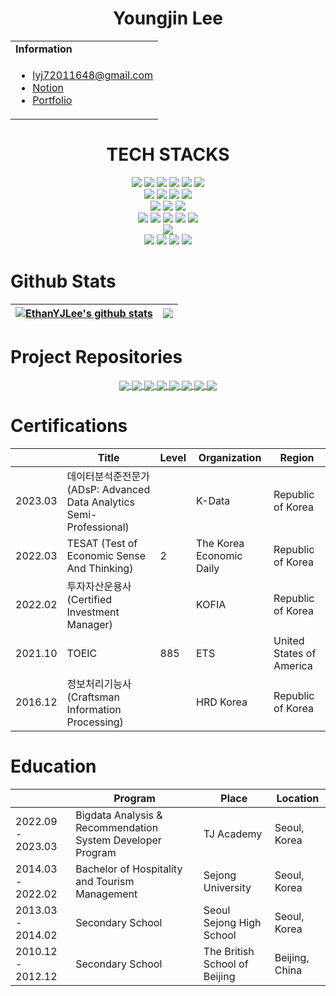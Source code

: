 <h1 align="center">Youngjin Lee</h1>

<table align="center">
  <tbody>
    <tr>
      <td><b>Information</b></td>
<!--       <td width="20%" rowspan="10"> -->
<!--         <img alt="Photo" src="./profile_image.jpg" /> -->
      </td>
    </tr>
    <tr>
      <td>
        <ul>
          <li><a href="mailto:lyj72011648@gmail.com" title="E-mail">lyj72011648@gmail.com</li>
          <li><a href="https://www.notion.so/Home-9e3211a55b694442acbea0113d3cec57" title="Notion">Notion</a></li>
          <li><a href="https://ethanyjlee.github.io/app_data_portfolio.pdf" title="Portfolio">Portfolio</a></li>
        </ul>
      </td>
    </tr>
  </tbody>
</table>
            
<div align=center><h1>TECH STACKS</h1></div>
<div align=center> 
  <img src="https://img.shields.io/badge/java-007396?style=for-the-badge&logo=openjdk&logoColor=white">
  <img src="https://img.shields.io/badge/dart-47A248?style=for-the-badge&logo=dart&logoColor=white">
  <img src="https://img.shields.io/badge/c++-00599C?style=for-the-badge&logo=c%2B%2B&logoColor=white">
  <img src="https://img.shields.io/badge/python-3776AB?style=for-the-badge&logo=python&logoColor=white">
  <img src="https://img.shields.io/badge/r-276DC3?style=for-the-badge&logo=r&logoColor=white">
  <img src="https://img.shields.io/badge/swift-F05138?style=for-the-badge&logo=swift&logoColor=white">
  <br>
  
  <img src="https://img.shields.io/badge/html5-E34F26?style=for-the-badge&logo=html5&logoColor=white"> 
  <img src="https://img.shields.io/badge/css-1572B6?style=for-the-badge&logo=css3&logoColor=white"> 
  <img src="https://img.shields.io/badge/javascript-F7DF1E?style=for-the-badge&logo=javascript&logoColor=black"> 
  <img src="https://img.shields.io/badge/jquery-0769AD?style=for-the-badge&logo=jquery&logoColor=white">
  <br>
  
  <img src="https://img.shields.io/badge/mysql-4479A1?style=for-the-badge&logo=mysql&logoColor=white"> 
  <img src="https://img.shields.io/badge/sqlite-003545?style=for-the-badge&logo=sqlite&logoColor=white"> 
  <img src="https://img.shields.io/badge/firebase-FFCA28?style=for-the-badge&logo=firebase&logoColor=white">
  <br>
  
  <img src="https://img.shields.io/badge/springboot-6DB33F?style=for-the-badge&logo=springboot&logoColor=white"> 
  <img src="https://img.shields.io/badge/flask-000000?style=for-the-badge&logo=flask&logoColor=white">
  <img src="https://img.shields.io/badge/flutter-02569B?style=for-the-badge&logo=flutter&logoColor=white">
  <img src="https://img.shields.io/badge/bootstrap-7952B3?style=for-the-badge&logo=bootstrap&logoColor=white">
  <img src="https://img.shields.io/badge/mybatis-232F3E?style=for-the-badge&logo=mybatis&logoColor=white">
  <br>
 
  <img src="https://img.shields.io/badge/apache tomcat-F8DC75?style=for-the-badge&logo=apachetomcat&logoColor=white">
  <br>
  
  <img src="https://img.shields.io/badge/github-181717?style=for-the-badge&logo=github&logoColor=white">
  <img src="https://img.shields.io/badge/git-F05032?style=for-the-badge&logo=git&logoColor=white">
  <img src="https://img.shields.io/badge/sourcetree-0052CC?style=for-the-badge&logo=sourcetree&logoColor=white">
  <img src="https://img.shields.io/badge/miro-050038?style=for-the-badge&logo=miro&logoColor=white">
  <br>
</div>

<!--
<h1 align="left">Team Projects</h1>
<div align="left">

|| Title | Description | Skills | 
|-----| ------------ | ------------- | ------------- |
| 2023.03 | Semosin | 신발 브랜드, 모델 예측 및 거래 앱 | Flutter, Firestore, Python, Flask, MVVM Pattern |
| 2023.01 | Table Track | 제주도 외식업종 매출액 예측 및 관리 앱 | Flutter, Firestore, Python, Flask |
| 2023.01 | Dr.Oh | 당뇨병, 뇌졸중, 치매 유병률 예측 앱 | R, Flutter, Firestore, MVVM Pattern |
| 2022.11 | Hoping | 캠핑장 공유 서비스 플랫폼 | Spring Boot, MySQL |
| 2022.11 | Hoping | 캠핑장 공유 서비스 플랫폼 | JSP&Servlet, MVC Pattern, MySQL |
| 2022.10 | Noon | 카페 키오스크, 어플, 고객관리시스템 | Java, Swing, MySQL |

</div>
-->

<!-- 
<h1 align="center">Personal Works</h1>

<div align="center">

|| Title | Description | Skills | 
|-----| ------------ | ------------- | ------------- |
| 2022.12 | Scrap Book | 프라이빗 포토 앨범 및 다이어리 작성 어플 | Flutter |

</div> 
-->

# Github Stats
<div align="center">

| <a href=""><img align="center" src="https://github-readme-stats.vercel.app/api?username=EthanYJLee&show_icons=true&include_all_commits=true&theme=github_dark&hide_border=true" alt="EthanYJLee's github stats" /></a> | <a href=""><img align="center" src="https://github-readme-stats.vercel.app/api/top-langs/?username=EthanYJLee&hide=jupyter%20notebook&layout=compact&theme=github_dark&hide_border=true" /></a> |
| ------------- | ------------- |

</div>

# Project Repositories

<div align="center">

<a href="https://github.com/EthanYJLee/Hoping_Java_JSP_Servlet">
  <img align="center" src="https://github-readme-stats.vercel.app/api/pin/?username=EthanYJLee&repo=Hoping_Java_JSP_Servlet&theme=github_dark" />
</a>
<a href="https://github.com/EthanYJLee/HaruHabit_Flutter">
  <img align="center" src="https://github-readme-stats.vercel.app/api/pin/?username=EthanYJLee&repo=HaruHabit_Flutter&theme=github_dark" />
</a>
<a href="https://github.com/EthanYJLee/SeoulFestival_SwiftUI">
  <img align="center" src="https://github-readme-stats.vercel.app/api/pin/?username=EthanYJLee&repo=SeoulFestival_SwiftUI&theme=github_dark" />
</a>
<a href="https://github.com/EthanYJLee/Dr_Oh_Flutter_R">
  <img align="center" src="https://github-readme-stats.vercel.app/api/pin/?username=EthanYJLee&repo=Dr_Oh_Flutter_R&theme=github_dark" />
</a>
<a href="https://github.com/EthanYJLee/Semosin_Flutter_RL">
  <img align="center" src="https://github-readme-stats.vercel.app/api/pin/?username=EthanYJLee&repo=Semosin_Flutter_RL&theme=github_dark" />
</a>
<a href="https://github.com/EthanYJLee/Noon_Java_Swing">
  <img align="center" src="https://github-readme-stats.vercel.app/api/pin/?username=EthanYJLee&repo=Noon_Java_Swing&theme=github_dark" />
</a>
<a href="https://github.com/EthanYJLee/Flutter_BLoC_Movie">
  <img align="center" src="https://github-readme-stats.vercel.app/api/pin/?username=EthanYJLee&repo=Flutter_BLoC_Movie&theme=github_dark" />
</a>
<a href="https://github.com/EthanYJLee/Hoping_Springboot_MyBatis">
  <img align="center" src="https://github-readme-stats.vercel.app/api/pin/?username=EthanYJLee&repo=Hoping_Springboot_MyBatis&theme=github_dark" />
</a>

</div>



<h1 align="left">Certifications</h1>

| | Title | Level | Organization | Region |
| ----- | ----- | ----- | ----- | ----- |
| 2023.03 | 데이터분석준전문가 (ADsP: Advanced Data Analytics Semi-Professional) | | K-Data | Republic of Korea |
| 2022.03 | TESAT (Test of Economic Sense And Thinking) | 2 | The Korea Economic Daily | Republic of Korea |
| 2022.02 | 투자자산운용사 (Certified Investment Manager) | | KOFIA | Republic of Korea |
| 2021.10 | TOEIC | 885 | ETS | United States of America
| 2016.12 | 정보처리기능사 (Craftsman Information Processing) | | HRD Korea | Republic of Korea |

<h1 align="left">Education</h1>

| | Program | Place | Location |
| -------- | ------ | ---- | ---- |
| 2022.09 - 2023.03 | Bigdata Analysis & Recommendation System Developer Program | TJ Academy | Seoul, Korea |
| 2014.03 - 2022.02 | Bachelor of Hospitality and Tourism Management | Sejong University | Seoul, Korea |
| 2013.03 - 2014.02 | Secondary School | Seoul Sejong High School | Seoul, Korea |
| 2010.12 - 2012.12 | Secondary School | The British School of Beijing | Beijing, China |

